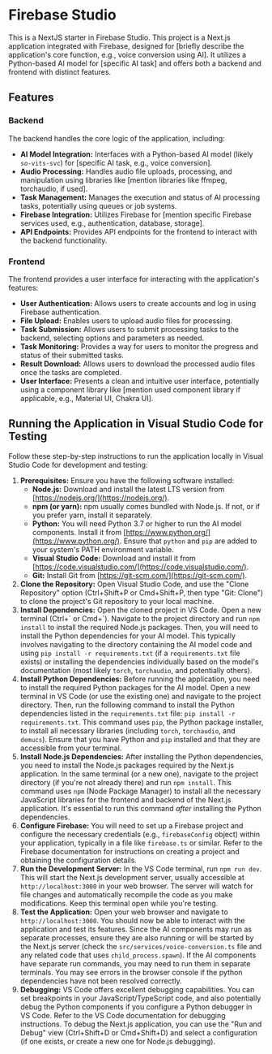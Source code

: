 # Firebase Studio

This is a NextJS starter in Firebase Studio.
This project is a Next.js application integrated with Firebase, designed for [briefly describe the application's core function, e.g., voice conversion using AI].  It utilizes a Python-based AI model for [specific AI task] and offers both a backend and frontend with distinct features.

## Features

### Backend

The backend handles the core logic of the application, including:

*   **AI Model Integration:**  Interfaces with a Python-based AI model (likely `so-vits-svc`) for [specific AI task, e.g., voice conversion].
*   **Audio Processing:**  Handles audio file uploads, processing, and manipulation using libraries like [mention libraries like ffmpeg, torchaudio, if used].
*   **Task Management:**  Manages the execution and status of AI processing tasks, potentially using queues or job systems.
*   **Firebase Integration:**  Utilizes Firebase for [mention specific Firebase services used, e.g., authentication, database, storage].
*   **API Endpoints:** Provides API endpoints for the frontend to interact with the backend functionality.

### Frontend

The frontend provides a user interface for interacting with the application's features:

*   **User Authentication:**  Allows users to create accounts and log in using Firebase authentication.
*   **File Upload:** Enables users to upload audio files for processing.
*   **Task Submission:**  Allows users to submit processing tasks to the backend, selecting options and parameters as needed.
*   **Task Monitoring:**  Provides a way for users to monitor the progress and status of their submitted tasks.
*   **Result Download:**  Allows users to download the processed audio files once the tasks are completed.
*   **User Interface:** Presents a clean and intuitive user interface, potentially using a component library like [mention used component library if applicable, e.g., Material UI, Chakra UI].

## Running the Application in Visual Studio Code for Testing

Follow these step-by-step instructions to run the application locally in Visual Studio Code for development and testing:

1.  **Prerequisites:** Ensure you have the following software installed:
    *   **Node.js:**  Download and install the latest LTS version from [https://nodejs.org/](https://nodejs.org/).
    *   **npm (or yarn):**  npm usually comes bundled with Node.js.  If not, or if you prefer yarn, install it separately.
    *   **Python:** You will need Python 3.7 or higher to run the AI model components.  Install it from [https://www.python.org/](https://www.python.org/).  Ensure that `python` and `pip` are added to your system's PATH environment variable.
    *   **Visual Studio Code:**  Download and install it from [https://code.visualstudio.com/](https://code.visualstudio.com/).
    *   **Git:**  Install Git from [https://git-scm.com/](https://git-scm.com/).
2.  **Clone the Repository:**  Open Visual Studio Code, and use the "Clone Repository" option (Ctrl+Shift+P or Cmd+Shift+P, then type "Git: Clone") to clone the project's Git repository to your local machine.
3.  **Install Dependencies:**  Open the cloned project in VS Code. Open a new terminal (Ctrl+\` or Cmd+\`). Navigate to the project directory and run `npm install` to install the required Node.js packages. Then, you will need to install the Python dependencies for your AI model. This typically involves navigating to the directory containing the AI model code and using `pip install -r requirements.txt` (if a `requirements.txt` file exists) or installing the dependencies individually based on the model's documentation (most likely `torch`, `torchaudio`, and potentially others).
4.  **Install Python Dependencies:** Before running the application, you need to install the required Python packages for the AI model. Open a new terminal in VS Code (or use the existing one) and navigate to the project directory. Then, run the following command to install the Python dependencies listed in the `requirements.txt` file:  `pip install -r requirements.txt`. This command uses `pip`, the Python package installer, to install all necessary libraries (including `torch`, `torchaudio`, and `demucs`).  Ensure that you have Python and `pip` installed and that they are accessible from your terminal.
5.  **Install Node.js Dependencies:** After installing the Python dependencies, you need to install the Node.js packages required by the Next.js application. In the same terminal (or a new one), navigate to the project directory (if you're not already there) and run `npm install`. This command uses `npm` (Node Package Manager) to install all the necessary JavaScript libraries for the frontend and backend of the Next.js application. It's essential to run this command *after* installing the Python dependencies.
6.  **Configure Firebase:**  You will need to set up a Firebase project and configure the necessary credentials (e.g., `firebaseConfig` object) within your application, typically in a file like `firebase.ts` or similar. Refer to the Firebase documentation for instructions on creating a project and obtaining the configuration details.
5.  **Run the Development Server:**  In the VS Code terminal, run `npm run dev`. This will start the Next.js development server, usually accessible at `http://localhost:3000` in your web browser.  The server will watch for file changes and automatically recompile the code as you make modifications.  Keep this terminal open while you're testing.
7.  **Test the Application:** Open your web browser and navigate to `http://localhost:3000`. You should now be able to interact with the application and test its features.  Since the AI components may run as separate processes, ensure they are also running or will be started by the Next.js server (check the `src/services/voice-conversion.ts` file and any related code that uses `child_process.spawn`).  If the AI components have separate run commands, you may need to run them in separate terminals. You may see errors in the browser console if the python dependencies have not been resolved correctly.
8.  **Debugging:**  VS Code offers excellent debugging capabilities.  You can set breakpoints in your JavaScript/TypeScript code, and also potentially debug the Python components if you configure a Python debugger in VS Code.  Refer to the VS Code documentation for debugging instructions.  To debug the Next.js application, you can use the "Run and Debug" view (Ctrl+Shift+D or Cmd+Shift+D) and select a configuration (if one exists, or create a new one for Node.js debugging).

